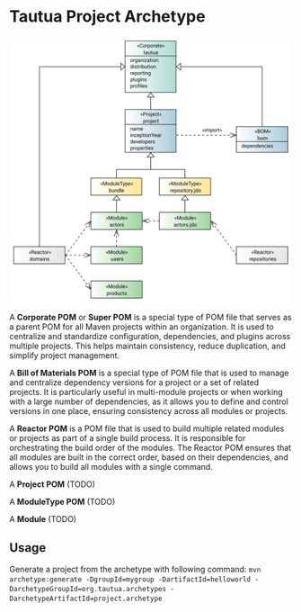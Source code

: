 # Tautua Project Archetype

![pom model](./pom_model.svg)

A **Corporate POM** or **Super POM** is a special type of POM file that serves as a parent POM for all Maven projects 
within an organization. It is used to centralize and standardize configuration, dependencies, and plugins across 
multiple projects. This helps maintain consistency, reduce duplication, and simplify project management.

A **Bill of Materials POM** is a special type of POM file that is used to manage and centralize dependency versions 
for a project or a set of related projects. It is particularly useful in multi-module projects or when working 
with a large number of dependencies, as it allows you to define and control versions in one place, 
ensuring consistency across all modules or projects.

A **Reactor POM** is a POM file that is used to build multiple related modules or projects as part of 
a single build process. It is responsible for orchestrating the build order of the modules. The Reactor POM ensures 
that all modules are built in the correct order, based on their dependencies, and allows you to build all modules 
with a single command.

A **Project POM** (TODO)

A **ModuleType POM** (TODO)

A **Module** (TODO)

## Usage
Generate a project from the archetype with following command: `mvn archetype:generate -DgroupId=mygroup -DartifactId=helloworld -DarchetypeGroupId=org.tautua.archetypes -DarchetypeArtifactId=project.archetype`

    
